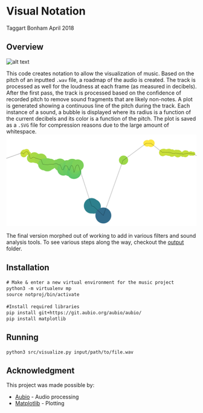 # Visual Notation
Taggart Bonham
April 2018

## Overview
![alt text](output/ERUPTION.svg)

This code creates notation to allow the visualization of music. Based on the pitch of an inputted `.wav` file, a roadmap of the audio is created. The track is processed as well for the loudness at each frame (as measured in decibels). After the first pass, the track is processed based on the confidence of recorded pitch to remove sound fragments that are likely non-notes. A plot is generated showing a continuous line of the pitch during the track. Each instance of a sound, a bubble is displayed where its radius is a function of the current decibels and its color is a function of the pitch. The plot is saved as a `.SVG` file for compression reasons due to the large amount of whitespace.
![alt text](output/closeup.png)

The final version morphed out of working to add in various filters and sound analysis tools. To see various steps along the way, checkout the [output](output/) folder.

## Installation
```
# Make & enter a new virtual environment for the music project
python3 -m virtualenv mp
source notproj/bin/activate

#Install required libraries
pip install git+https://git.aubio.org/aubio/aubio/
pip install matplotlib
```

## Running

```
python3 src/visualize.py input/path/to/file.wav

```

## Acknowledgment
This project was made possible by:

* [Aubio](www.aubio.com) - Audio processing
* [Matplotlib](https://matplotlib.org/) - Plotting
